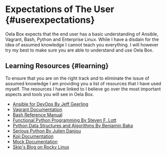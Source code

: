<!--
SPDX-FileCopyrightText: 2024 Maxine Hayes <maxinehayes90@gmail.com>
SPDX-License-Identifier: CC-BY-SA-4.0
-->
# Expectations of The User {#userexpectations}
Oela Box expects that the end user has a basic understanding of Ansible, Vagrant, Bash, Python and Enterprise Linux. While I have a disdain for the idea of assumed knowledge I cannot teach you everything. I will however try my best to make sure you are able to understand and use Oela Box. 

## Learning Resources {#learning}
To ensure that you are on the right track and to eliminate the issue of assumed knowledge I am providing you a list of resources that I have used myself. The resources I have linked to I believe go over the most important aspects and tools you will see in Oela Box.

- [Ansible for DevOps By Jeff Geerling](https://www.jeffgeerling.com/project/ansible-devops)
- [Vagrant Documentation](https://developer.hashicorp.com/vagrant/docs)
- [Bash Reference Manual](https://www.gnu.org/software/bash/manual/bash.html)
- [Functional Python Programming By Steven F. Lott](https://www.packtpub.com/product/functional-python-programming-third-edition/9781803232577)
- [Python Data Structures and Algorithms By Benjamin Baka](https://www.packtpub.com/product/python-data-structures-and-algorithms/9781786467355)
- [Serious Python By Julien Danjou](https://nostarch.com/seriouspython)
- [Koji Documentation](https://docs.pagure.org/koji/HOWTO/)
- [Mock Documentation](https://rpm-software-management.github.io/mock/)
- [Skip's Blog on Rocky Linux](https://skip.linuxdn.org/blog.html#000_Rocky0_Intro)
